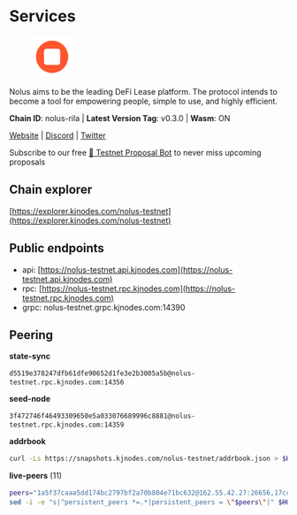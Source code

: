 # Services

<figure><img src="https://raw.githubusercontent.com/kj89/cosmos-images/main/logos/nolus.png" alt=""><figcaption></figcaption></figure>

Nolus aims to be the leading DeFi Lease platform. The protocol  intends to become a tool for empowering people, simple to use, and highly efficient.

**Chain ID**: nolus-rila | **Latest Version Tag**: v0.3.0 | **Wasm**: ON

[Website](https://www.nolus.io) | [Discord](https://discord.gg/nolus-protocol) | [Twitter](https://twitter.com/NolusProtocol)



Subscribe to our free [🤖 Testnet Proposal Bot](https://t.me/kjnodes_testnet_proposal_bot) to never miss upcoming proposals


## Chain explorer
[https://explorer.kjnodes.com/nolus-testnet](https://explorer.kjnodes.com/nolus-testnet)

## Public endpoints

* api: [https://nolus-testnet.api.kjnodes.com](https://nolus-testnet.api.kjnodes.com)
* rpc: [https://nolus-testnet.rpc.kjnodes.com](https://nolus-testnet.rpc.kjnodes.com)
* grpc: nolus-testnet.grpc.kjnodes.com:14390

## Peering

**state-sync**

```text
d5519e378247dfb61dfe90652d1fe3e2b3005a5b@nolus-testnet.rpc.kjnodes.com:14356
```

**seed-node**

```text
3f472746f46493309650e5a033076689996c8881@nolus-testnet.rpc.kjnodes.com:14359
```

**addrbook**
```bash
curl -Ls https://snapshots.kjnodes.com/nolus-testnet/addrbook.json > $HOME/.nolus/config/addrbook.json
```

**live-peers** (11)
```bash
peers="1a5f37caaa5dd174bc2797bf2a70b804e71bc632@162.55.42.27:26656,17cc34fc4a5c91e67bc7e11b9c15cad10dd11336@138.201.221.94:26656,03ec7af23216082eeccc690b7bdcbe497bf2dcf8@136.243.88.91:9000,5c2a752c9b1952dbed075c56c600c3a79b58c395@195.3.220.135:27016,646d17dc6126bfe79eaeb2b95964323f198c9d3c@65.109.53.60:28656,48283100d4cf8068dc16ef1b10aacf092303ec2f@65.109.85.170:47656,ce6a67a084a25c189ed92522f1a0f6c44ec7cc3a@116.202.227.117:43656,5ded92727197e59aa382180628710744910d932b@174.138.23.52:20756,2c0ff6e5f30189559ad336a1eb17ae48fcacc8ee@95.216.14.58:61456,e6b3d520d342782129689d5f9aee6c8f12933a61@51.89.7.235:26649,d5519e378247dfb61dfe90652d1fe3e2b3005a5b@65.109.68.190:14356"
sed -i -e "s|^persistent_peers *=.*|persistent_peers = \"$peers\"|" $HOME/.nolus/config/config.toml
```
